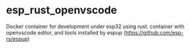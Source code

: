# esp_rust_openvscode
Docker container for development under esp32 using rust. container with openvscode editor, and tools installed by espup (https://github.com/esp-rs/espup)

